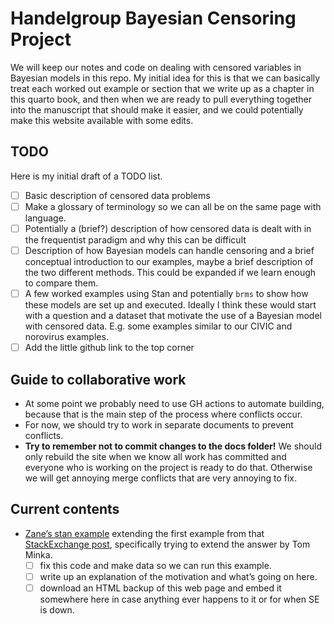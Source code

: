 
# Handelgroup Bayesian Censoring Project

<!-- THIS FILE IS GENERATED BY README.Qmd, PLEASE EDIT THAT INSTEAD! -->

We will keep our notes and code on dealing with censored variables in
Bayesian models in this repo. My initial idea for this is that we can
basically treat each worked out example or section that we write up as a
chapter in this quarto book, and then when we are ready to pull
everything together into the manuscript that should make it easier, and
we could potentially make this website available with some edits.

## TODO

Here is my initial draft of a TODO list.

- [ ] Basic description of censored data problems
- [ ] Make a glossary of terminology so we can all be on the same page
  with language.
- [ ] Potentially a (brief?) description of how censored data is dealt
  with in the frequentist paradigm and why this can be difficult
- [ ] Description of how Bayesian models can handle censoring and a
  brief conceptual introduction to our examples, maybe a brief
  description of the two different methods. This could be expanded if we
  learn enough to compare them.
- [ ] A few worked examples using Stan and potentially `brms` to show
  how these models are set up and executed. Ideally I think these would
  start with a question and a dataset that motivate the use of a
  Bayesian model with censored data. E.g. some examples similar to our
  CIVIC and norovirus examples.
- [ ] Add the little github link to the top corner

## Guide to collaborative work

- At some point we probably need to use GH actions to automate building,
  because that is the main step of the process where conflicts occur.
- For now, we should try to work in separate documents to prevent
  conflicts.
- **Try to remember not to commit changes to the docs folder!** We
  should only rebuild the site when we know all work has committed and
  everyone who is working on the project is ready to do that. Otherwise
  we will get annoying merge conflicts that are very annoying to fix.

## Current contents

- [Zane’s stan example](demo.Stan) extending the first example from that
  [StackExchange
  post](https://stats.stackexchange.com/questions/482079/how-best-to-deal-with-a-left-censored-predictor-because-of-detection-limits-in),
  specifically trying to extend the answer by Tom Minka.
  - [ ] fix this code and make data so we can run this example.
  - [ ] write up an explanation of the motivation and what’s going on
    here.
  - [ ] download an HTML backup of this web page and embed it somewhere
    here in case anything ever happens to it or for when SE is down.
